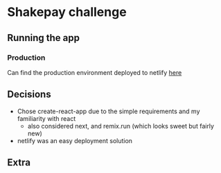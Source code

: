 # Shakepay challenge

## Running the app

### Production

Can find the production environment deployed to netlify [here](https://sp-challenge.netlify.app)

## Decisions

- Chose create-react-app due to the simple requirements and my familiarity with react
  - also considered next, and remix.run (which looks sweet but fairly new)
- netlify was an easy deployment solution

## Extra
